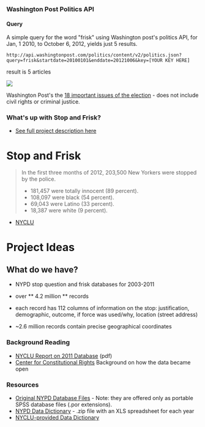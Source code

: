 
### Washington Post Politics API

#### Query

A simple query for the word "frisk" using Washington post's politics API, for Jan, 1 2010, to October 6, 2012, yields just 5 results. 

```
http://api.washingtonpost.com/politics/content/v2/politics.json?query=frisk&startdate=20100101&enddate=20121006&key=[YOUR KEY HERE]
```

result is 5 articles

![](https://img.skitch.com/20121007-e8873b3mpxkh1pehe3au62nck6.png)


Washington Post's the [18 important issues of the election](http://developer.washingtonpost.com/Applications/Details/22) - does not include civil rights or criminal justice.

### What's up with Stop and Frisk?

- [See full project description here](http://hrwgc.github.com/precinct/)



# Stop and Frisk

> In the first three months of 2012, 203,500 New Yorkers were stopped by the police.
> - 181,457 were totally innocent (89 percent).
> - 108,097 were black (54 percent).
> - 69,043 were Latino (33 percent).
> - 18,387 were white (9 percent).
- [NYCLU](http://www.nyclu.org/issues/racial-justice/stop-and-frisk-practices)
 
# Project Ideas

## What do we have? 
- NYPD stop question and frisk databases for 2003-2011
- over ** 4.2 million ** records 
- each record has 112 columns of information on the stop: justification, demographic, outcome, if force was used/why, location (street address)

- ~2.6 million records contain precise geographical coordinates 


### Background Reading

- [NYCLU Report on 2011 Database](http://www.nyclu.org/files/publications/NYCLU_2011_Stop-and-Frisk_Report.pdf) (pdf)
- [Center for Constitutional Rights](http://ccrjustice.org/ourcases/current-cases/floyd%2C-et-al.-v.-city-new-york%2C-et-al.) Background on how the data became open

### Resources

- [Original NYPD Database Files](http://www.nyc.gov/html/nypd/html/analysis_and_planning/stop_question_and_frisk_report.shtml) - Note: they are offered only as portable SPSS database files (.por extensions).
- [NYPD Data Dictionary]() - .zip file with an XLS spreadsheet for each year
- [NYCLU-provided Data Dictionary](http://www.nyclu.org/content/stop-and-frisk-database)
